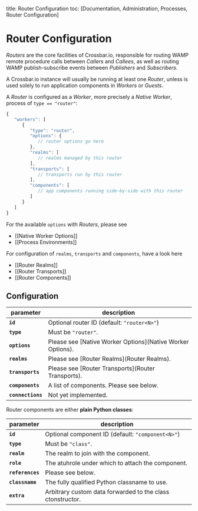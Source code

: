 title: Router Configuration
toc: [Documentation, Administration, Processes, Router Configuration]

# Router Configuration

*Routers* are the core facilities of Crossbar.io, responsible for routing WAMP remote procedure calls between *Callers* and *Callees*, as well as routing WAMP publish-subscribe events between *Publishers* and *Subscribers*.

A Crossbar.io instance will usually be running at least one *Router*, unless is used solely to run application components in *Workers* or *Guests*.

A *Router* is configured as a *Worker*, more precisely a *Native Worker*, process of `type == "router"`:

```javascript
{
   "workers": [
      {
         "type": "router",
         "options": {
            // router options go here
         },
         "realms": [
            // realms managed by this router
         ],
         "transports": [
            // transports run by this router
         ],
         "components": [
            // app components running side-by-side with this router
         ]
      }
   ]
}
```

For the available `options` with *Routers*, please see

* [[Native Worker Options]]
* [[Process Environments]]

For configuration of `realms`, `transports` and `components`, have a look here

* [[Router Realms]]
* [[Router Transports]]
* [[Router Components]]


## Configuration

parameter | description
---|---
**`id`** | Optional router ID (default: `"router<N>"`)
**`type`** | Must be `"router"`.
**`options`** | Please see [Native Worker Options](Native Worker Options).
**`realms`** | Please see [Router Realms](Router Realms).
**`transports`** | Please see [Router Transports](Router Transports).
**`components`** | A list of components. Please see below.
**`connections`** | Not yet implemented.

Router components are either **plain Python classes**:

parameter | description
---|---
**`id`** | Optional component ID (default: `"component<N>"`)
**`type`** | Must be `"class"`.
**`realm`** | The realm to join with the component.
**`role`** | The atuhrole under which to attach the component.
**`references`** | Please see below.
**`classname`** | The fully qualified Python classname to use.
**`extra`** | Arbitrary custom data forwarded to the class ctonstructor.

